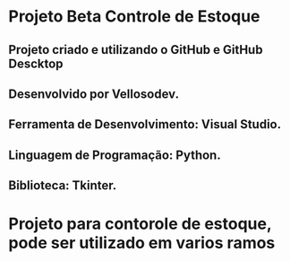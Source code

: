 # Projeto Beta Controle de Estoque

## Projeto criado e utilizando  o GitHub e GitHub Descktop

## Desenvolvido por Vellosodev.
## Ferramenta de Desenvolvimento: Visual Studio.
## Linguagem de Programação: Python.
## Biblioteca: Tkinter.

# Projeto para contorole de estoque, pode ser utilizado em varios ramos 